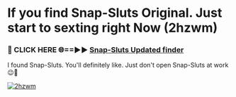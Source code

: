 # If you find Snap-Sluts Original. Just start to sexting right Now (2hzwm)

<h3>🔴 CLICK HERE 🌐==►► <a href="https://tinyurl.com/mtbk5fxa" rel="nofollow">Snap-Sluts Updated finder</a></h3>

I found Snap-Sluts. You'll definitely like. Just don't open Snap-Sluts at work 😉💬

[![2hzwm](https://i.imgur.com/Q8WKrnY.jpeg)](https://tinyurl.com/mtbk5fxa)
